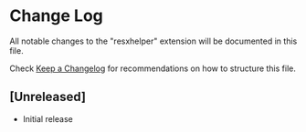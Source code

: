 # Change Log

All notable changes to the "resxhelper" extension will be documented in this file.

Check [Keep a Changelog](http://keepachangelog.com/) for recommendations on how to structure this file.

## [Unreleased]

- Initial release